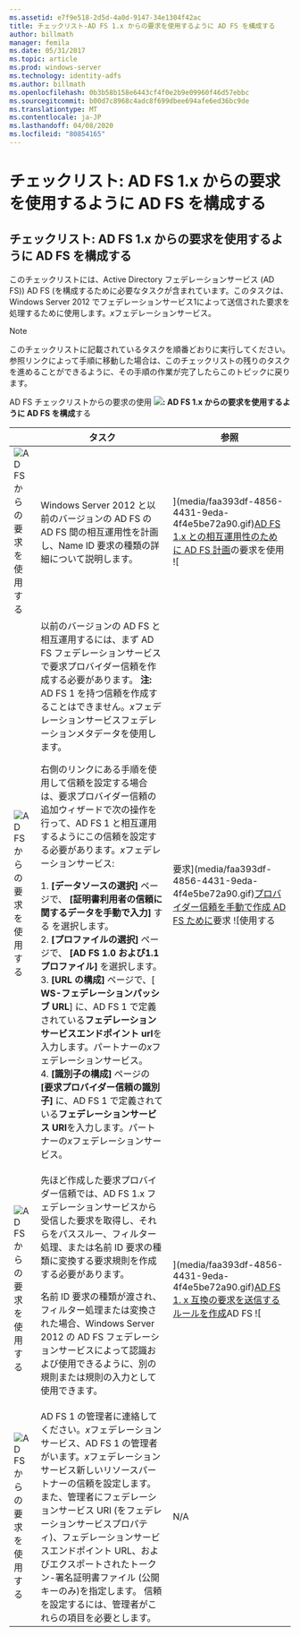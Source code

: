 ```yaml
---
ms.assetid: e7f9e518-2d5d-4a0d-9147-34e1304f42ac
title: チェックリスト-AD FS 1.x からの要求を使用するように AD FS を構成する
author: billmath
manager: femila
ms.date: 05/31/2017
ms.topic: article
ms.prod: windows-server
ms.technology: identity-adfs
ms.author: billmath
ms.openlocfilehash: 0b3b58b158e6443cf4f0e2b9e09960f46d57ebbc
ms.sourcegitcommit: b00d7c8968c4adc8f699dbee694afe6ed36bc9de
ms.translationtype: MT
ms.contentlocale: ja-JP
ms.lasthandoff: 04/08/2020
ms.locfileid: "80854165"
---
```

# <a name="checklist-configuring-ad-fs--to-consume-claims-from-ad-fs-1x"></a>チェックリスト: AD FS 1.x からの要求を使用するように AD FS を構成する

  
## <a name="checklist-configuring-ad-fs-to-consume-claims-from-adfs1x"></a>チェックリスト: AD FS 1.x からの要求を使用するように AD FS を構成する  
このチェックリストには、Active Directory フェデレーションサービス (AD FS)\) AD FS \(を構成するために必要なタスクが含まれています。このタスクは、Windows Server 2012 でフェデレーションサービス1によって送信された要求を処理するために使用します。*x*フェデレーションサービス。  
  
> [!NOTE]  
> このチェックリストに記載されているタスクを順番どおりに実行してください。 参照リンクによって手順に移動した場合は、このチェックリストの残りのタスクを進めることができるように、その手順の作業が完了したらこのトピックに戻ります。  
  
AD FS チェックリストからの要求の使用 ![](media/2b05dce3-938f-4168-9b8f-1f4398cbdb9b.gif)**: AD FS 1.x からの要求を使用するように AD FS を構成**する  
  
||タスク|参照|  
|-|--------|-------------|  
|![AD FS からの要求を使用する](media/icon_checkboxo.gif)|Windows Server 2012 と以前のバージョンの AD FS の AD FS 間の相互運用性を計画し、Name ID 要求の種類の詳細について説明します。|](media/faa393df-4856-4431-9eda-4f4e5be72a90.gif)[AD FS 1.x との相互運用性のために AD FS 計画](https://technet.microsoft.com/library/ff678040.aspx)の要求を使用 ![|  
|![AD FS からの要求を使用する](media/icon_checkboxo.gif)|以前のバージョンの AD FS と相互運用するには、まず AD FS フェデレーションサービスで要求プロバイダー信頼を作成する必要があります。 **注:** AD FS 1 を持つ信頼を作成することはできません。*x*フェデレーションサービスフェデレーションメタデータを使用します。<p>右側のリンクにある手順を使用して信頼を設定する場合は、要求プロバイダー信頼の追加ウィザードで次の操作を行って、AD FS 1 と相互運用するようにこの信頼を設定する必要があります。*x*フェデレーションサービス:<p>1. **[データソースの選択]** ページで、 **[証明書利用者の信頼に関するデータを手動で入力]** する を選択します。<br />2. **[プロファイルの選択]** ページで、 **[AD FS 1.0 および1.1 プロファイル]** を選択します。<br />3. **[URL の構成]** ページで、[ **WS\-フェデレーションパッシブ URL**] に、AD FS 1 で定義されている**フェデレーションサービスエンドポイント url**を入力します。パートナーの*x*フェデレーションサービス。<br />4. **[識別子の構成]** ページの **[要求プロバイダー信頼の識別子]** に、AD FS 1 で定義されている**フェデレーションサービス URI**を入力します。パートナーの*x*フェデレーションサービス。|要求](media/faa393df-4856-4431-9eda-4f4e5be72a90.gif)[プロバイダー信頼を手動で作成 AD FS ために](../../ad-fs/operations/Create-a-Claims-Provider-Trust.md)要求 ![使用する|  
|![AD FS からの要求を使用する](media/icon_checkboxo.gif)|先ほど作成した要求プロバイダー信頼では、AD FS 1.x フェデレーションサービスから受信した要求を取得し、それらをパススルー、フィルター処理、または名前 ID 要求の種類に変換する要求規則を作成する必要があります。<p>名前 ID 要求の種類が渡され、フィルター処理または変換された場合、Windows Server 2012 の AD FS フェデレーションサービスによって認識および使用できるように、別の規則または規則の入力として使用できます。|](media/faa393df-4856-4431-9eda-4f4e5be72a90.gif)[AD FS 1. x 互換の要求を送信するルールを作成](../../ad-fs/operations/Create-a-Rule-to-Send-an-AD-FS-1x-Compatible-Claim.md)AD FS ![|  
|![AD FS からの要求を使用する](media/icon_checkboxo.gif)|AD FS 1 の管理者に連絡してください。*x*フェデレーションサービス、AD FS 1 の管理者がいます。*x*フェデレーションサービス新しいリソースパートナーの信頼を設定します。 また、管理者にフェデレーションサービス URI \(をフェデレーションサービスプロパティ\)、フェデレーションサービスエンドポイント URL、およびエクスポートされたトークン\-署名証明書ファイル \(公開キーのみ\)を指定します。 信頼を設定するには、管理者がこれらの項目を必要とします。|N\/A|  
  

